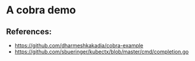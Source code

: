 # A cobra demo

## References:
+ https://github.com/dharmeshkakadia/cobra-example
+ https://github.com/sbueringer/kubectx/blob/master/cmd/completion.go
